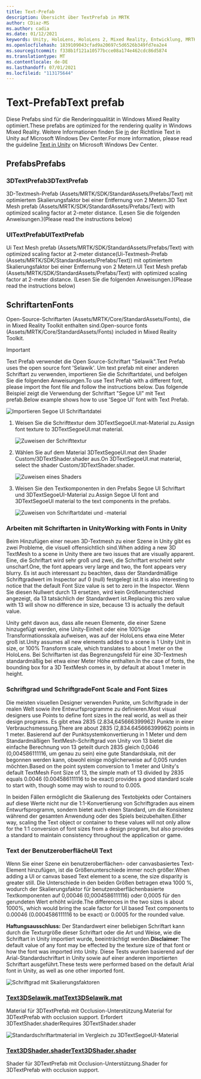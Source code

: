```yaml
---
title: Text-Prefab
description: Übersicht über TextPrefab in MRTK
author: CDiaz-MS
ms.author: cadia
ms.date: 01/12/2021
keywords: Unity, HoloLens, HoloLens 2, Mixed Reality, Entwicklung, MRTK, TMP,
ms.openlocfilehash: 1839109043cfad9a20697c5d6526b349fd7ea2e4
ms.sourcegitcommit: f338b1f121a10577bcce08a174e462cdc86d5874
ms.translationtype: MT
ms.contentlocale: de-DE
ms.lasthandoff: 07/01/2021
ms.locfileid: "113175644"
---
```

# <a name="text-prefab"></a><span data-ttu-id="b0645-104">Text-Prefab</span><span class="sxs-lookup"><span data-stu-id="b0645-104">Text prefab</span></span>

<span data-ttu-id="b0645-105">Diese Prefabs sind für die Renderingqualität in Windows Mixed Reality optimiert.</span><span class="sxs-lookup"><span data-stu-id="b0645-105">These prefabs are optimized for the rendering quality in Windows Mixed Reality.</span></span> <span data-ttu-id="b0645-106">Weitere Informationen finden Sie [in](/windows/mixed-reality/text-in-unity) der Richtlinie Text in Unity auf Microsoft Windows Dev Center.</span><span class="sxs-lookup"><span data-stu-id="b0645-106">For more information, please read the guideline [Text in Unity](/windows/mixed-reality/text-in-unity) on Microsoft Windows Dev Center.</span></span>

## <a name="prefabs"></a><span data-ttu-id="b0645-107">Prefabs</span><span class="sxs-lookup"><span data-stu-id="b0645-107">Prefabs</span></span>

### <a name="3dtextprefab"></a><span data-ttu-id="b0645-108">3DTextPrefab</span><span class="sxs-lookup"><span data-stu-id="b0645-108">3DTextPrefab</span></span>

<span data-ttu-id="b0645-109">3D-Textmesh-Prefab (Assets/MRTK/SDK/StandardAssets/Prefabs/Text) mit optimiertem Skalierungsfaktor bei einer Entfernung von 2 Metern.</span><span class="sxs-lookup"><span data-stu-id="b0645-109">3D Text Mesh prefab (Assets/MRTK/SDK/StandardAssets/Prefabs/Text) with optimized scaling factor at 2-meter distance.</span></span> <span data-ttu-id="b0645-110">(Lesen Sie die folgenden Anweisungen.)</span><span class="sxs-lookup"><span data-stu-id="b0645-110">(Please read the instructions below)</span></span>

### <a name="uitextprefab"></a><span data-ttu-id="b0645-111">UITextPrefab</span><span class="sxs-lookup"><span data-stu-id="b0645-111">UITextPrefab</span></span>

<span data-ttu-id="b0645-112">Ui Text Mesh prefab (Assets/MRTK/SDK/StandardAssets/Prefabs/Text) with optimized scaling factor at 2-meter distance(Ui-Textmesh-Prefab (Assets/MRTK/SDK/StandardAssets/Prefabs/Text)) mit optimiertem Skalierungsfaktor bei einer Entfernung von 2 Metern.</span><span class="sxs-lookup"><span data-stu-id="b0645-112">UI Text Mesh prefab (Assets/MRTK/SDK/StandardAssets/Prefabs/Text) with optimized scaling factor at 2-meter distance.</span></span> <span data-ttu-id="b0645-113">(Lesen Sie die folgenden Anweisungen.)</span><span class="sxs-lookup"><span data-stu-id="b0645-113">(Please read the instructions below)</span></span>

## <a name="fonts"></a><span data-ttu-id="b0645-114">Schriftarten</span><span class="sxs-lookup"><span data-stu-id="b0645-114">Fonts</span></span>

<span data-ttu-id="b0645-115">Open-Source-Schriftarten (Assets/MRTK/Core/StandardAssets/Fonts), die in Mixed Reality Toolkit enthalten sind.</span><span class="sxs-lookup"><span data-stu-id="b0645-115">Open-source fonts (Assets/MRTK/Core/StandardAssets/Fonts) included in Mixed Reality Toolkit.</span></span>

> [!IMPORTANT]
> <span data-ttu-id="b0645-116">Text Prefab verwendet die Open Source-Schriftart "Selawik".</span><span class="sxs-lookup"><span data-stu-id="b0645-116">Text Prefab uses the open source font 'Selawik'.</span></span> <span data-ttu-id="b0645-117">Um text prefab mit einer anderen Schriftart zu verwenden, importieren Sie die Schriftartdatei, und befolgen Sie die folgenden Anweisungen.</span><span class="sxs-lookup"><span data-stu-id="b0645-117">To use Text Prefab with a different font, please import the font file and follow the instructions below.</span></span> <span data-ttu-id="b0645-118">Das folgende Beispiel zeigt die Verwendung der Schriftart "Segoe UI" mit Text prefab.</span><span class="sxs-lookup"><span data-stu-id="b0645-118">Below example shows how to use 'Segoe UI' font with Text Prefab.</span></span>

![Importieren Segoe UI Schriftartdatei](../images/text-prefab/TextPrefabInstructions01.png)

1. <span data-ttu-id="b0645-120">Weisen Sie die Schrifttextur dem 3DTextSegoeUI.mat-Material zu.</span><span class="sxs-lookup"><span data-stu-id="b0645-120">Assign font texture to 3DTextSegoeUI.mat material.</span></span>

    ![Zuweisen der Schrifttextur](../images/text-prefab/TextPrefabInstructions02.png)

1. <span data-ttu-id="b0645-122">Wählen Sie auf dem Material 3DTextSegoeUI.mat den Shader Custom/3DTextShader.shader aus.</span><span class="sxs-lookup"><span data-stu-id="b0645-122">On 3DTextSegoeUI.mat material, select the shader Custom/3DTextShader.shader.</span></span>

    ![Zuweisen eines Shaders](../images/text-prefab/TextPrefabInstructions03.png)

1. <span data-ttu-id="b0645-124">Weisen Sie den Textkomponenten in den Prefabs Segoe UI Schriftart und 3DTextSegoeUI-Material zu.</span><span class="sxs-lookup"><span data-stu-id="b0645-124">Assign Segoe UI font and 3DTextSegoeUI material to the text components in the prefabs.</span></span>

    ![Zuweisen von Schriftartdatei und -material](../images/text-prefab/TextPrefabInstructions04.png)

### <a name="working-with-fonts-in-unity"></a><span data-ttu-id="b0645-126">Arbeiten mit Schriftarten in Unity</span><span class="sxs-lookup"><span data-stu-id="b0645-126">Working with Fonts in Unity</span></span>

<span data-ttu-id="b0645-127">Beim Hinzufügen einer neuen 3D-Textmesh zu einer Szene in Unity gibt es zwei Probleme, die visuell offensichtlich sind.</span><span class="sxs-lookup"><span data-stu-id="b0645-127">When adding a new 3D TextMesh to a scene in Unity there are two issues that are visually apparent.</span></span> <span data-ttu-id="b0645-128">Eine, die Schriftart wird sehr groß und zwei, die Schriftart erscheint sehr unscharf.</span><span class="sxs-lookup"><span data-stu-id="b0645-128">One, the font appears very large and two, the font appears very blurry.</span></span> <span data-ttu-id="b0645-129">Es ist auch interessant zu beachten, dass der Standardmäßige Schriftgradwert im Inspector auf 0 (null) festgelegt ist.</span><span class="sxs-lookup"><span data-stu-id="b0645-129">It is also interesting to notice that the default Font Size value is set to zero in the Inspector.</span></span> <span data-ttu-id="b0645-130">Wenn Sie diesen Nullwert durch 13 ersetzen, wird kein Größenunterschied angezeigt, da 13 tatsächlich der Standardwert ist.</span><span class="sxs-lookup"><span data-stu-id="b0645-130">Replacing this zero value with 13 will show no difference in size, because 13 is actually the default value.</span></span>

<span data-ttu-id="b0645-131">Unity geht davon aus, dass alle neuen Elemente, die einer Szene hinzugefügt werden, eine Unity-Einheit oder eine 100%ige Transformationsskala aufweisen, was auf der HoloLens etwa eine Meter groß ist.</span><span class="sxs-lookup"><span data-stu-id="b0645-131">Unity assumes all new elements added to a scene is 1 Unity Unit in size, or 100%  Transform scale, which translates to about 1 meter on the HoloLens.</span></span> <span data-ttu-id="b0645-132">Bei Schriftarten ist das Begrenzungsfeld für eine 3D-Textmesh standardmäßig bei etwa einer Meter Höhe enthalten.</span><span class="sxs-lookup"><span data-stu-id="b0645-132">In the case of fonts, the bounding box for a 3D TextMesh comes in, by default at about 1 meter in height.</span></span>

### <a name="font-scale-and-font-sizes"></a><span data-ttu-id="b0645-133">Schriftgrad und Schriftgrade</span><span class="sxs-lookup"><span data-stu-id="b0645-133">Font Scale and Font Sizes</span></span>

<span data-ttu-id="b0645-134">Die meisten visuellen Designer verwenden Punkte, um Schriftgrade in der realen Welt sowie ihre Entwurfsprogramme zu definieren.</span><span class="sxs-lookup"><span data-stu-id="b0645-134">Most visual designers use Points to define font sizes in the real world, as well as their design programs.</span></span> <span data-ttu-id="b0645-135">Es gibt etwa 2835 (2.834,645666399962) Punkte in einer Verbrauchsmessung.</span><span class="sxs-lookup"><span data-stu-id="b0645-135">There are about 2835 (2,834.645666399962) points in 1 meter.</span></span> <span data-ttu-id="b0645-136">Basierend auf der Punktsystemkonvertierung in 1 Meter und dem Standardmäßigen TextMesh-Schriftgrad von Unity von 13 bietet die einfache Berechnung von 13 geteilt durch 2835 gleich 0,0046 (0,004586111116, um genau zu sein) eine gute Standardskala, mit der begonnen werden kann, obwohl einige möglicherweise auf 0,005 runden möchten.</span><span class="sxs-lookup"><span data-stu-id="b0645-136">Based on the point system conversion to 1 meter and Unity's default TextMesh Font Size of 13, the simple math of 13 divided by 2835 equals 0.0046 (0.004586111116 to be exact) provides a good standard scale to start with, though some may wish to round to 0.005.</span></span>

<span data-ttu-id="b0645-137">In beiden Fällen ermöglicht die Skalierung des Textobjekts oder Containers auf diese Werte nicht nur die 1:1-Konvertierung von Schriftgraden aus einem Entwurfsprogramm, sondern bietet auch einen Standard, um die Konsistenz während der gesamten Anwendung oder des Spiels beizubehalten.</span><span class="sxs-lookup"><span data-stu-id="b0645-137">Either way, scaling the Text object or container to these values will not only allow for the 1:1 conversion of font sizes from a design program, but also provides a standard to maintain consistency throughout the application or game.</span></span>

### <a name="ui-text"></a><span data-ttu-id="b0645-138">Text der Benutzeroberfläche</span><span class="sxs-lookup"><span data-stu-id="b0645-138">UI Text</span></span>

<span data-ttu-id="b0645-139">Wenn Sie einer Szene ein benutzeroberflächen- oder canvasbasiertes Text-Element hinzufügen, ist die Größenunterschiede immer noch größer.</span><span class="sxs-lookup"><span data-stu-id="b0645-139">When adding a UI or canvas based Text element to a scene, the size disparity is greater still.</span></span> <span data-ttu-id="b0645-140">Die Unterschiede in den beiden Größen betragen etwa 1000 %, wodurch der Skalierungsfaktor für benutzeroberflächenbasierte Textkomponenten auf 0,00046 (0,0004586111116) oder 0,0005 für den gerundeten Wert erhöht würde.</span><span class="sxs-lookup"><span data-stu-id="b0645-140">The differences in the two sizes is about 1000%, which would bring the scale factor for UI based Text components to 0.00046 (0.0004586111116 to be exact) or 0.0005 for the rounded value.</span></span>

<span data-ttu-id="b0645-141">**Haftungsausschluss:** Der Standardwert einer beliebigen Schriftart kann durch die Texturgröße dieser Schriftart oder die Art und Weise, wie die Schriftart in Unity importiert wurde, beeinträchtigt werden.</span><span class="sxs-lookup"><span data-stu-id="b0645-141">**Disclaimer**: The default value of any font may be effected by the texture size of that font or how the font was imported into Unity.</span></span> <span data-ttu-id="b0645-142">Diese Tests wurden basierend auf der Arial-Standardschriftart in Unity sowie auf einer anderen importierten Schriftart ausgeführt.</span><span class="sxs-lookup"><span data-stu-id="b0645-142">These tests were performed based on the default Arial font in Unity, as well as one other imported font.</span></span>

![Schriftgrad mit Skalierungsfaktoren](../images/text-prefab/TextPrefabInstructions07.png)

### <a name="text3dselawikmat"></a>[<span data-ttu-id="b0645-144">Text3DSelawik.mat</span><span class="sxs-lookup"><span data-stu-id="b0645-144">Text3DSelawik.mat</span></span>](https://github.com/microsoft/MixedRealityToolkit-Unity/blob/main/Assets/MRTK/StandardAssets/Materials/)

<span data-ttu-id="b0645-145">Material für 3DTextPrefab mit Occlusion-Unterstützung.</span><span class="sxs-lookup"><span data-stu-id="b0645-145">Material for 3DTextPrefab with occlusion support.</span></span> <span data-ttu-id="b0645-146">Erfordert 3DTextShader.shader</span><span class="sxs-lookup"><span data-stu-id="b0645-146">Requires 3DTextShader.shader</span></span>

![Standardschriftartmaterial im Vergleich zu 3DTextSegoeUI-Material](../images/text-prefab/TextPrefabInstructions06.png)

### <a name="text3dshadershader"></a>[<span data-ttu-id="b0645-148">Text3DShader.shader</span><span class="sxs-lookup"><span data-stu-id="b0645-148">Text3DShader.shader</span></span>](https://github.com/microsoft/MixedRealityToolkit-Unity/tree/main/Assets/MRTK/StandardAssets/Shaders)

<span data-ttu-id="b0645-149">Shader für 3DTextPrefab mit Occlusion-Unterstützung.</span><span class="sxs-lookup"><span data-stu-id="b0645-149">Shader for 3DTextPrefab with occlusion support.</span></span>
